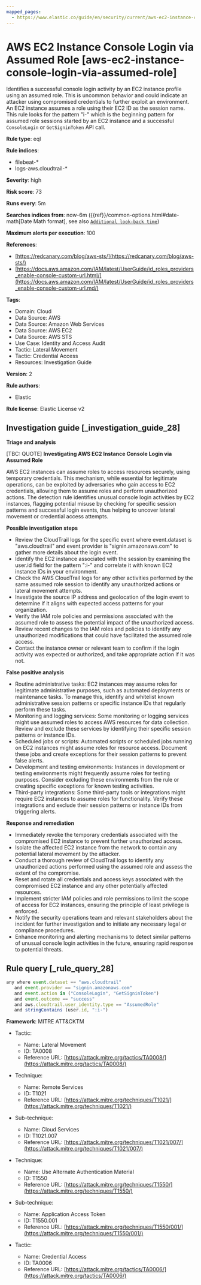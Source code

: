 ```yaml
---
mapped_pages:
  - https://www.elastic.co/guide/en/security/current/aws-ec2-instance-console-login-via-assumed-role.html
---
```


# AWS EC2 Instance Console Login via Assumed Role [aws-ec2-instance-console-login-via-assumed-role]

Identifies a successful console login activity by an EC2 instance profile using an assumed role. This is uncommon behavior and could indicate an attacker using compromised credentials to further exploit an environment. An EC2 instance assumes a role using their EC2 ID as the session name. This rule looks for the pattern "i-" which is the beginning pattern for assumed role sessions started by an EC2 instance and a successful `ConsoleLogin` or `GetSigninToken` API call.

**Rule type**: eql

**Rule indices**:

* filebeat-*
* logs-aws.cloudtrail-*

**Severity**: high

**Risk score**: 73

**Runs every**: 5m

**Searches indices from**: now-6m ({{ref}}/common-options.html#date-math[Date Math format], see also [`Additional look-back time`](docs-content://solutions/security/detect-and-alert/create-detection-rule.md#rule-schedule))

**Maximum alerts per execution**: 100

**References**:

* [https://redcanary.com/blog/aws-sts/](https://redcanary.com/blog/aws-sts/)
* [https://docs.aws.amazon.com/IAM/latest/UserGuide/id_roles_providers_enable-console-custom-url.html/](https://docs.aws.amazon.com/IAM/latest/UserGuide/id_roles_providers_enable-console-custom-url.md/)

**Tags**:

* Domain: Cloud
* Data Source: AWS
* Data Source: Amazon Web Services
* Data Source: AWS EC2
* Data Source: AWS STS
* Use Case: Identity and Access Audit
* Tactic: Lateral Movement
* Tactic: Credential Access
* Resources: Investigation Guide

**Version**: 2

**Rule authors**:

* Elastic

**Rule license**: Elastic License v2

## Investigation guide [_investigation_guide_28]

**Triage and analysis**

[TBC: QUOTE]
**Investigating AWS EC2 Instance Console Login via Assumed Role**

AWS EC2 instances can assume roles to access resources securely, using temporary credentials. This mechanism, while essential for legitimate operations, can be exploited by adversaries who gain access to EC2 credentials, allowing them to assume roles and perform unauthorized actions. The detection rule identifies unusual console login activities by EC2 instances, flagging potential misuse by checking for specific session patterns and successful login events, thus helping to uncover lateral movement or credential access attempts.

**Possible investigation steps**

* Review the CloudTrail logs for the specific event where event.dataset is "aws.cloudtrail" and event.provider is "signin.amazonaws.com" to gather more details about the login event.
* Identify the EC2 instance associated with the session by examining the user.id field for the pattern ":i-" and correlate it with known EC2 instance IDs in your environment.
* Check the AWS CloudTrail logs for any other activities performed by the same assumed role session to identify any unauthorized actions or lateral movement attempts.
* Investigate the source IP address and geolocation of the login event to determine if it aligns with expected access patterns for your organization.
* Verify the IAM role policies and permissions associated with the assumed role to assess the potential impact of the unauthorized access.
* Review recent changes to the IAM roles and policies to identify any unauthorized modifications that could have facilitated the assumed role access.
* Contact the instance owner or relevant team to confirm if the login activity was expected or authorized, and take appropriate action if it was not.

**False positive analysis**

* Routine administrative tasks: EC2 instances may assume roles for legitimate administrative purposes, such as automated deployments or maintenance tasks. To manage this, identify and whitelist known administrative session patterns or specific instance IDs that regularly perform these tasks.
* Monitoring and logging services: Some monitoring or logging services might use assumed roles to access AWS resources for data collection. Review and exclude these services by identifying their specific session patterns or instance IDs.
* Scheduled jobs or scripts: Automated scripts or scheduled jobs running on EC2 instances might assume roles for resource access. Document these jobs and create exceptions for their session patterns to prevent false alerts.
* Development and testing environments: Instances in development or testing environments might frequently assume roles for testing purposes. Consider excluding these environments from the rule or creating specific exceptions for known testing activities.
* Third-party integrations: Some third-party tools or integrations might require EC2 instances to assume roles for functionality. Verify these integrations and exclude their session patterns or instance IDs from triggering alerts.

**Response and remediation**

* Immediately revoke the temporary credentials associated with the compromised EC2 instance to prevent further unauthorized access.
* Isolate the affected EC2 instance from the network to contain any potential lateral movement by the attacker.
* Conduct a thorough review of CloudTrail logs to identify any unauthorized actions performed using the assumed role and assess the extent of the compromise.
* Reset and rotate all credentials and access keys associated with the compromised EC2 instance and any other potentially affected resources.
* Implement stricter IAM policies and role permissions to limit the scope of access for EC2 instances, ensuring the principle of least privilege is enforced.
* Notify the security operations team and relevant stakeholders about the incident for further investigation and to initiate any necessary legal or compliance procedures.
* Enhance monitoring and alerting mechanisms to detect similar patterns of unusual console login activities in the future, ensuring rapid response to potential threats.


## Rule query [_rule_query_28]

```js
any where event.dataset == "aws.cloudtrail"
   and event.provider == "signin.amazonaws.com"
   and event.action in ("ConsoleLogin", "GetSigninToken")
   and event.outcome == "success"
   and aws.cloudtrail.user_identity.type == "AssumedRole"
   and stringContains (user.id, ":i-")
```

**Framework**: MITRE ATT&CKTM

* Tactic:

    * Name: Lateral Movement
    * ID: TA0008
    * Reference URL: [https://attack.mitre.org/tactics/TA0008/](https://attack.mitre.org/tactics/TA0008/)

* Technique:

    * Name: Remote Services
    * ID: T1021
    * Reference URL: [https://attack.mitre.org/techniques/T1021/](https://attack.mitre.org/techniques/T1021/)

* Sub-technique:

    * Name: Cloud Services
    * ID: T1021.007
    * Reference URL: [https://attack.mitre.org/techniques/T1021/007/](https://attack.mitre.org/techniques/T1021/007/)

* Technique:

    * Name: Use Alternate Authentication Material
    * ID: T1550
    * Reference URL: [https://attack.mitre.org/techniques/T1550/](https://attack.mitre.org/techniques/T1550/)

* Sub-technique:

    * Name: Application Access Token
    * ID: T1550.001
    * Reference URL: [https://attack.mitre.org/techniques/T1550/001/](https://attack.mitre.org/techniques/T1550/001/)

* Tactic:

    * Name: Credential Access
    * ID: TA0006
    * Reference URL: [https://attack.mitre.org/tactics/TA0006/](https://attack.mitre.org/tactics/TA0006/)



